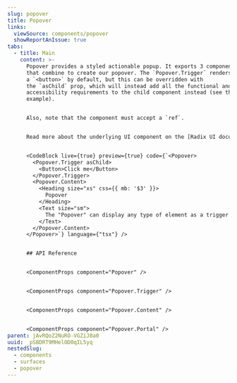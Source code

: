 ```yaml
---
slug: popover
title: Popover
links:
  viewSource: components/popover
  showReportAnIssue: true
tabs:
  - title: Main
    content: >-
      Popover provides a styled actionable popup. It exports 3 components
      that combine to create our popover. The `Popover.Trigger` renders
      a `<button>` by default, but this can be overridden with
      the `asChild` prop, which will instead add all the functional and
      accessibility requirements to the child component instead (see the below
      example).


      Also, note that the component must accept a `ref`.


      Read more about the underlying UI component on the [Radix UI documentation site](https://radix-ui.com/primitives/docs/components/popover).


      <CodeBlock live={true} preview={true} code={`<Popover>
        <Popover.Trigger asChild>
          <Button>Click me</Button>
        </Popover.Trigger>
        <Popover.Content>
          <Heading size="xs" css={{ mb: '$3' }}>
            Popover
          </Heading>
          <Text size="sm">
            The "Popover" can display any type of element as a trigger and has the content hidden by default
          </Text>
        </Popover.Content>
      </Popover>`} language={"tsx"} />


      ## API Reference


      <ComponentProps component="Popover" />


      <ComponentProps component="Popover.Trigger" />


      <ComponentProps component="Popover.Content" />


      <ComponentProps component="Popover.Portal" />
parent: jAvRQoZ2NuRO-VGZiJ0a0
uuid: _pSBDRT9MHelOD0qIL5yq
nestedSlug:
  - components
  - surfaces
  - popover
---
```


